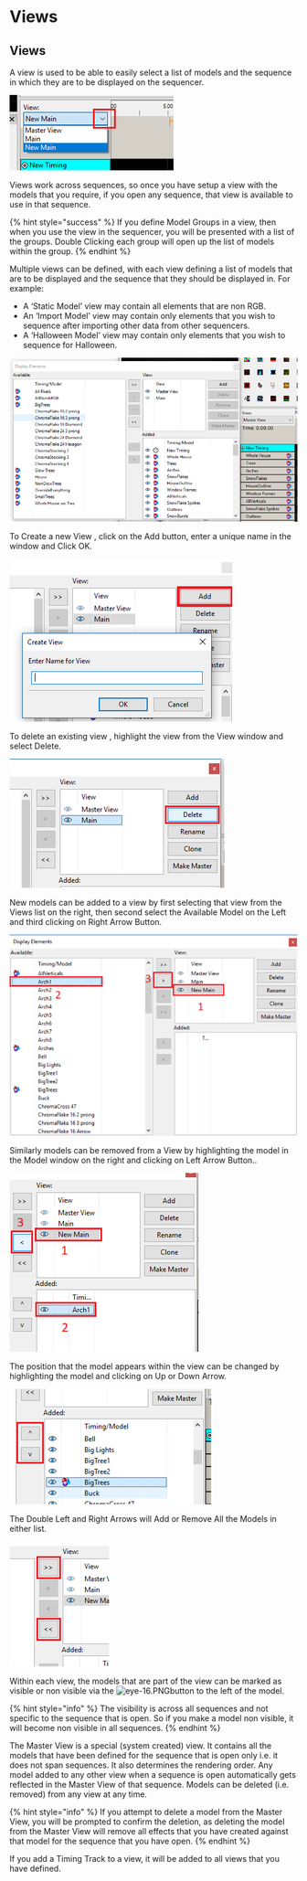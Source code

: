 # Views

## Views

A view is used to be able to easily select a list of models and the sequence in which they are to be displayed on the sequencer.

![](<../../.gitbook/assets/image (267).png>)

Views work across sequences, so once you have setup a view with the models that you require, if you open any sequence, that view is available to use in that sequence.

{% hint style="success" %}
If you define Model Groups in a view, then when you use the view in the sequencer, you will be presented with a list of the groups. Double Clicking each group will open up the list of models within the group.
{% endhint %}

Multiple views can be defined, with each view defining a list of models that are to be displayed and the sequence that they should be displayed in. For example:

* A ‘Static Model’ view may contain all elements that are non RGB.
* An ‘Import Model’ view may contain only elements that you wish to sequence after importing other data from other sequencers.
* A ‘Halloween Model’ view may contain only elements that you wish to sequence for Halloween.

![](<../../.gitbook/assets/image (77).png>)

To Create a new View , click on the Add button, enter a unique name in the window and Click OK.

![](<../../.gitbook/assets/image (271).png>)

To delete an existing view , highlight the view from the View window and select Delete.

![](<../../.gitbook/assets/image (559).png>)

New models can be added to a view by first selecting that view from the Views list on the right, then second select the Available Model on the Left and third clicking on Right Arrow Button.

![](<../../.gitbook/assets/image (171).png>)

Similarly models can be removed from a View by highlighting the model in the Model window on the right and clicking on Left Arrow Button..

![](<../../.gitbook/assets/image (223).png>)

The position that the model appears within the view can be changed by highlighting the model and clicking on Up or Down Arrow.

![](<../../.gitbook/assets/image (241).png>)

The Double Left and Right Arrows will Add or Remove All the Models in either list.

![](<../../.gitbook/assets/image (224).png>)

Within each view, the models that are part of the view can be marked as visible or non visible via the ![eye-16.PNG](https://lh4.googleusercontent.com/wiL0OEoLqv14\_eWUGfnHhBBTGnb4NEvvqXtE-ZAdF2HRUkpYdbfldwOsayDaYmCMLaGtAwifBo3da4r4VaDOV7iN5FX3APblEd9p5Q5huhuk1zb2unS3ZCteJlXLZMlo8kNrzpie)button to the left of the model.

{% hint style="info" %}
The visibility is across all sequences and not specific to the sequence that is open. So if you make a model non visible, it will become non visible in all sequences.
{% endhint %}

The Master View is a special (system created) view. It contains all the models that have been defined for the sequence that is open only i.e. it does not span sequences. It also determines the rendering order. Any model added to any other view when a sequence is open automatically gets reflected in the Master View of that sequence. Models can be deleted (i.e. removed) from any view at any time.

{% hint style="info" %}
If you attempt to delete a model from the Master View, you will be prompted to confirm the deletion, as deleting the model from the Master View will remove all effects that you have created against that model for the sequence that you have open.
{% endhint %}

If you add a Timing Track to a view, it will be added to all views that you have defined.
